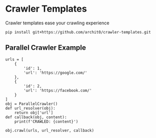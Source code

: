 # Crawler Templates

Crawler templates ease your crawling experience
```
pip install git+https://github.com/archit0/crawler-templates.git
```

## Parallel Crawler Example
```
urls = [
    {
        'id': 1,
        'url': 'https://google.com/'
    },
    {
        'id': 2,
        'url': 'https://facebook.com/'
    }
]
obj = ParallelCrawler()
def url_resolver(obj):
    return obj['url']
def callback(obj, content):
    print(f'CRAWLED: {content}')

obj.crawl(urls, url_resolver, callback)
```
